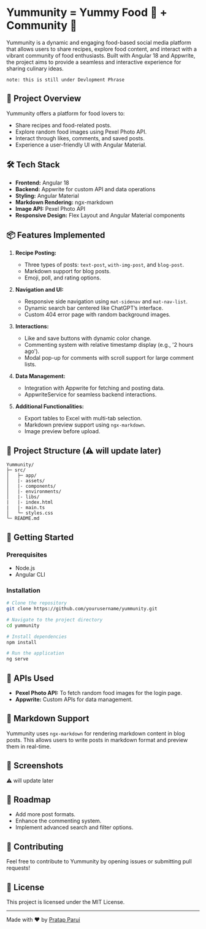 # Yummunity = Yummy Food 🍲 + Community 🤝

Yummunity is a dynamic and engaging food-based social media platform that allows users to share recipes, explore food content, and interact with a vibrant community of food enthusiasts. Built with Angular 18 and Appwrite, the project aims to provide a seamless and interactive experience for sharing culinary ideas.

`note: this is still under Devlopment Phrase`<br>

## 🚀 Project Overview
Yummunity offers a platform for food lovers to:
- Share recipes and food-related posts.
- Explore random food images using Pexel Photo API.
- Interact through likes, comments, and saved posts.
- Experience a user-friendly UI with Angular Material.

## 🛠️ Tech Stack
- **Frontend:** Angular 18
- **Backend:** Appwrite for custom API and data operations
- **Styling:** Angular Material
- **Markdown Rendering:** ngx-markdown
- **Image API:** Pexel Photo API
- **Responsive Design:** Flex Layout and Angular Material components

## 📦 Features Implemented
1. **Recipe Posting:**
   - Three types of posts: `text-post`, `with-img-post`, and `blog-post`.
   - Markdown support for blog posts.
   - Emoji, poll, and rating options.

2. **Navigation and UI:**
   - Responsive side navigation using `mat-sidenav` and `mat-nav-list`.
   - Dynamic search bar centered like ChatGPT’s interface.
   - Custom 404 error page with random background images.

3. **Interactions:**
   - Like and save buttons with dynamic color change.
   - Commenting system with relative timestamp display (e.g., '2 hours ago').
   - Modal pop-up for comments with scroll support for large comment lists.

4. **Data Management:**
   - Integration with Appwrite for fetching and posting data.
   - AppwriteService for seamless backend interactions.

5. **Additional Functionalities:**
   - Export tables to Excel with multi-tab selection.
   - Markdown preview support using `ngx-markdown`.
   - Image preview before upload.

## 📁 Project Structure (⚠ will update later)
```
Yummunity/
├─ src/
│   ├─ app/
│   |- assets/
│   |- components/
│   |- environments/
│   |- libs/
|   |- index.html
|   |- main.ts
│   └─ styles.css
└─ README.md
```

## 🚀 Getting Started
### Prerequisites
- Node.js
- Angular CLI

### Installation
```bash
# Clone the repository
git clone https://github.com/yourusername/yummunity.git

# Navigate to the project directory
cd yummunity

# Install dependencies
npm install

# Run the application
ng serve
```

## 🔗 APIs Used
- **Pexel Photo API:** To fetch random food images for the login page.
- **Appwrite:** Custom APIs for data management.

## 📄 Markdown Support
Yummunity uses `ngx-markdown` for rendering markdown content in blog posts. This allows users to write posts in markdown format and preview them in real-time.

## 📸 Screenshots 
⚠ will update later

## 🚧 Roadmap
- Add more post formats.
- Enhance the commenting system.
- Implement advanced search and filter options.

## 🤝 Contributing
Feel free to contribute to Yummunity by opening issues or submitting pull requests!

## 📝 License
This project is licensed under the MIT License.

---

Made with ❤️ by [Pratap Parui](https://portfolio.paruidev.com)
